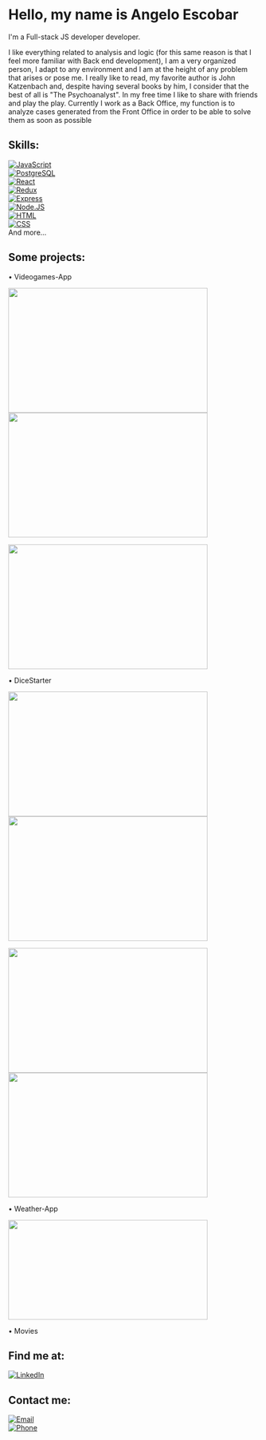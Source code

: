 #  Hello, my name is Angelo Escobar

I'm a Full-stack JS developer developer.

I like everything related to analysis and logic (for this same reason is that I feel more familiar with Back end development), I am a very organized person, I adapt to any environment and I am at the height of any problem that arises or pose me.
I really like to read, my favorite author is John Katzenbach and, despite having several books by him, I consider that the best of all is "The Psychoanalyst".
In my free time I like to share with friends and play the play.
Currently I work as a Back Office, my function is to analyze cases generated from the Front Office in order to be able to solve them as soon as possible

## Skills:

[![JavaScript](https://img.shields.io/badge/JavaScript-F7DF1E?style=for-the-badge&logo=javascript&logoColor=white&labelColor=101010)]()
</br>
[![PostgreSQL](https://img.shields.io/badge/PostgreSQL-084CBB?style=for-the-badge&logo=postgresql&logoColor=white&labelColor=101010)]()
</br>
[![React](https://img.shields.io/badge/React-D16D05?style=for-the-badge&logo=react&logoColor=white&labelColor=101010)]()
</br>
[![Redux](https://img.shields.io/badge/Redux-7008AF?style=for-the-badge&logo=redux&logoColor=white&labelColor=101010)]()
</br>
[![Express](https://img.shields.io/badge/Express-339933?style=for-the-badge&logo=express&logoColor=white&labelColor=101010)]()
</br>
   [![Node.JS](https://img.shields.io/badge/Node.JS-012564?style=for-the-badge&logo=node.js&logoColor=white&labelColor=101010)]()
</br>
   [![HTML](https://img.shields.io/badge/HTML-A23D03?style=for-the-badge&logo=html&logoColor=white&labelColor=101010)]()
</br>
   [![CSS](https://img.shields.io/badge/CSS-1A867F?style=for-the-badge&logo=css&logoColor=white&labelColor=101010)]()
</br>
And more...

## Some projects:

• Videogames-App

<img height="250" width="400" src="./Images/Videogames/home2.png" /> <img height="250" width="400" src="./Images/Videogames/create.png" />

<img height="250" width="400" src="./Images/Videogames/create2.png" />

• DiceStarter

<img height="250" width="400" src="./Images/DiceStarter/landing.png" /> <img height="250" width="400" src="./Images/DiceStarter/home.png" />

<img height="250" width="400" src="./Images/DiceStarter/detail.png" /> <img height="250" width="400" src="./Images/DiceStarter/cart.png" />


• Weather-App

<img height="200" width="400" src="./Images/Weather/home.png" />

• Movies

## Find me at:

[![LinkedIn](https://img.shields.io/badge/LinkedIn-Angelo_Escobar-0077B5?style=for-the-badge&logo=linkedin&logoColor=white&labelColor=101010)](https://www.linkedin.com/in/angelo-escobar-dev)


## Contact me:

[![Email](https://img.shields.io/badge/angeloo.esc@gmail.com-my_personal_email-1B8C26?style=for-the-badge&logo=gmail&logoColor=white&labelColor=101010)](mailto:angeloo.esc@gmail.com)
</br>
[![Phone](https://img.shields.io/badge/+543624901815-my_phone_number-1B8C26?style=for-the-badge&logo=phone&logoColor=white&labelColor=101010)](mailto:angeloo.esc@gmail.com)
